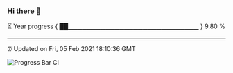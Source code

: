 ### Hi there 👋

⏳ Year progress { ██▁▁▁▁▁▁▁▁▁▁▁▁▁▁▁▁▁▁▁▁▁▁▁▁▁▁▁▁ } 9.80 %

---

⏰ Updated on Fri, 05 Feb 2021 18:10:36 GMT

![Progress Bar CI](https://github.com/liununu/liununu/workflows/Progress%20Bar%20CI/badge.svg)
